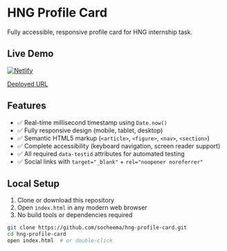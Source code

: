 # HNG Profile Card

Fully accessible, responsive profile card for HNG internship task.

## Live Demo

[![Netlify](https://img.shields.io/netlify/your-site-id)](https://hngprofile0.netlify.app/)

[Deployed URL](https://hngprofile0.netlify.app/)

## Features

- ✅ Real-time millisecond timestamp using `Date.now()`
- ✅ Fully responsive design (mobile, tablet, desktop)
- ✅ Semantic HTML5 markup (`<article>`, `<figure>`, `<nav>`, `<section>`)
- ✅ Complete accessibility (keyboard navigation, screen reader support)
- ✅ All required `data-testid` attributes for automated testing
- ✅ Social links with `target="_blank"` + `rel="noopener noreferrer"`

## Local Setup

1. Clone or download this repository
2. Open `index.html` in any modern web browser
3. No build tools or dependencies required

```bash
git clone https://github.com/socheema/hng-profile-card.git
cd hng-profile-card
open index.html  # or double-click

